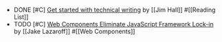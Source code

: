 - DONE [#C] [Get started with technical writing](https://opensource.net/get-started-with-technical-writing/) by [[Jim Hall]] #[[Reading List]]
- TODO [#C] [Web Components Eliminate JavaScript Framework Lock-in](https://jakelazaroff.com/words/web-components-eliminate-javascript-framework-lock-in/) by [[Jake Lazaroff]] #[[Web Components]]